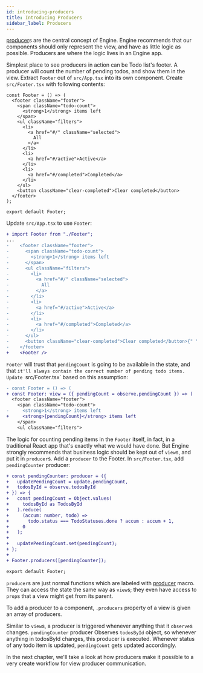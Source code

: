 ```yaml
---
id: introducing-producers
title: Introducing Producers
sidebar_label: Producers
---
```


[producer](/docs/api/producer)s are the central concept of Engine. Engine
recommends that our components should only represent the view, and have as
little logic as possible. Producers are where the logic lives in an Engine app.

Simplest place to see producers in action can be Todo list's footer. A producer
will count the number of pending todos, and show them in the view. Extract
`Footer` out of `src/App.tsx` into its own component. Create `src/Footer.tsx`
with following contents:

```tsx
const Footer = () => (
  <footer className="footer">
    <span className="todo-count">
      <strong>1</strong> items left
    </span>
    <ul className="filters">
      <li>
        <a href="#/" className="selected">
          All
        </a>
      </li>
      <li>
        <a href="#/active">Active</a>
      </li>
      <li>
        <a href="#/completed">Completed</a>
      </li>
    </ul>
    <button className="clear-completed">Clear completed</button>
  </footer>
);

export default Footer;
```

Update `src/App.tsx` to use `Footer`:

```diff
+ import Footer from "./Footer";
...
-    <footer className="footer">
-      <span className="todo-count">
-        <strong>1</strong> items left
-      </span>
-      <ul className="filters">
-        <li>
-          <a href="#/" className="selected">
-            All
-          </a>
-        </li>
-        <li>
-          <a href="#/active">Active</a>
-        </li>
-        <li>
-          <a href="#/completed">Completed</a>
-        </li>
-      </ul>
-      <button className="clear-completed">Clear completed</button>{" "}
-    </footer>
+    <Footer />
```

`Footer` will trust that `pendingCount` is going to be available in the state,
and that `it'll always contain the correct number of pending todo items. Update `src/Footer.tsx` based on this assumption:

```diff
- const Footer = () => (
+ const Footer: view = ({ pendingCount = observe.pendingCount }) => (
  <footer className="footer">
    <span className="todo-count">
-     <strong>1</strong> items left
+     <strong>{pendingCount}</strong> items left
    </span>
    <ul className="filters">
```

The logic for counting pending items in the `Footer` itself, in fact, in a
traditional React app that's exactly what we would have done. But Engine
strongly recommends that business logic should be kept out of `view`s, and put
it in `producer`s. Add a `producer` to the Footer. In `src/Footer.tsx`, add
`pendingCounter` producer:

```diff
+ const pendingCounter: producer = ({
+   updatePendingCount = update.pendingCount,
+   todosById = observe.todosById
+ }) => {
+   const pendingCount = Object.values(
+     todosById as TodosById
+   ).reduce(
+     (accum: number, todo) =>
+       todo.status === TodoStatuses.done ? accum : accum + 1,
+     0
+   );
+
+   updatePendingCount.set(pendingCount);
+ };
+
+ Footer.producers([pendingCounter]);

export default Footer;
```

`producer`s are just normal functions which are labeled with
[producer](/docs/api/producer) macro. They can access the state the same way as
`view`s; they even have access to `prop`s that a view might get from its parent.

To add a producer to a component, `.producers` property of a view is given an
array of producers.

Similar to `view`s, a producer is triggered whenever anything that it `observe`s
changes. `pendingCounter` producer Observes `todosById` object, so whenever
anything in todosById changes, this producer is executed. Whenever status of any
todo item is updated, `pendingCount` gets updated accordingly.

In the next chapter, we'll take a look at how producers make it possible to a
very create workflow for view producer communication.
